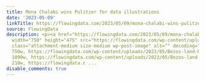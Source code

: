 ```yaml
---
title: Mona Chalabi wins Pulitzer for data illustrations
date: '2023-05-09'
linkTitle: https://flowingdata.com/2023/05/09/mona-chalabi-wins-pulitzer-for-data-illustrations/
source: FlowingData
description: <p><a href="https://flowingdata.com/2023/05/09/mona-chalabi-wins-pulitzer-for-data-illustrations/"><img
  width="750" height="475" src="https://flowingdata.com/wp-content/uploads/2023/05/Bezos-land-by-Chalabi-750x475.png"
  class="attachment-medium size-medium wp-post-image" alt="" decoding="async" srcset="https://flowingdata.com/wp-content/uploads/2023/05/Bezos-land-by-Chalabi-750x475.png
  750w, https://flowingdata.com/wp-content/uploads/2023/05/Bezos-land-by-Chalabi-1090x690.png
  1090w, https://flowingdata.com/wp-content/uploads/2023/05/Bezos-land-by-Chalabi-210x133.png
  210w, https://flowingdata.c ...
disable_comments: true
---
```

<p><a href="https://flowingdata.com/2023/05/09/mona-chalabi-wins-pulitzer-for-data-illustrations/"><img width="750" height="475" src="https://flowingdata.com/wp-content/uploads/2023/05/Bezos-land-by-Chalabi-750x475.png" class="attachment-medium size-medium wp-post-image" alt="" decoding="async" srcset="https://flowingdata.com/wp-content/uploads/2023/05/Bezos-land-by-Chalabi-750x475.png 750w, https://flowingdata.com/wp-content/uploads/2023/05/Bezos-land-by-Chalabi-1090x690.png 1090w, https://flowingdata.com/wp-content/uploads/2023/05/Bezos-land-by-Chalabi-210x133.png 210w, https://flowingdata.c ...